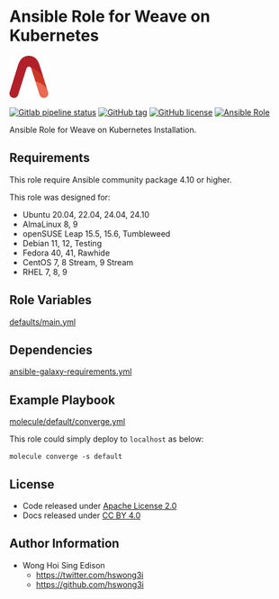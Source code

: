 # Ansible Role for Weave on Kubernetes

<a href="https://alvistack.com" title="AlviStack" target="_blank"><img src="/alvistack.svg" height="75" alt="AlviStack"></a>

[![Gitlab pipeline status](https://img.shields.io/gitlab/pipeline/alvistack/ansible-role-kube_weave/master)](https://gitlab.com/alvistack/ansible-role-kube_weave/-/pipelines)
[![GitHub tag](https://img.shields.io/github/tag/alvistack/ansible-role-kube_weave.svg)](https://github.com/alvistack/ansible-role-kube_weave/tags)
[![GitHub license](https://img.shields.io/github/license/alvistack/ansible-role-kube_weave.svg)](https://github.com/alvistack/ansible-role-kube_weave/blob/master/LICENSE)
[![Ansible Role](https://img.shields.io/badge/galaxy-alvistack.kube_weave-blue.svg)](https://galaxy.ansible.com/alvistack/kube_weave)

Ansible Role for Weave on Kubernetes Installation.

## Requirements

This role require Ansible community package 4.10 or higher.

This role was designed for:

- Ubuntu 20.04, 22.04, 24.04, 24.10
- AlmaLinux 8, 9
- openSUSE Leap 15.5, 15.6, Tumbleweed
- Debian 11, 12, Testing
- Fedora 40, 41, Rawhide
- CentOS 7, 8 Stream, 9 Stream
- RHEL 7, 8, 9

## Role Variables

[defaults/main.yml](defaults/main.yml)

## Dependencies

[ansible-galaxy-requirements.yml](ansible-galaxy-requirements.yml)

## Example Playbook

[molecule/default/converge.yml](molecule/default/converge.yml)

This role could simply deploy to `localhost` as below:

    molecule converge -s default

## License

- Code released under [Apache License 2.0](LICENSE)
- Docs released under [CC BY 4.0](http://creativecommons.org/licenses/by/4.0/)

## Author Information

- Wong Hoi Sing Edison
  - <https://twitter.com/hswong3i>
  - <https://github.com/hswong3i>
